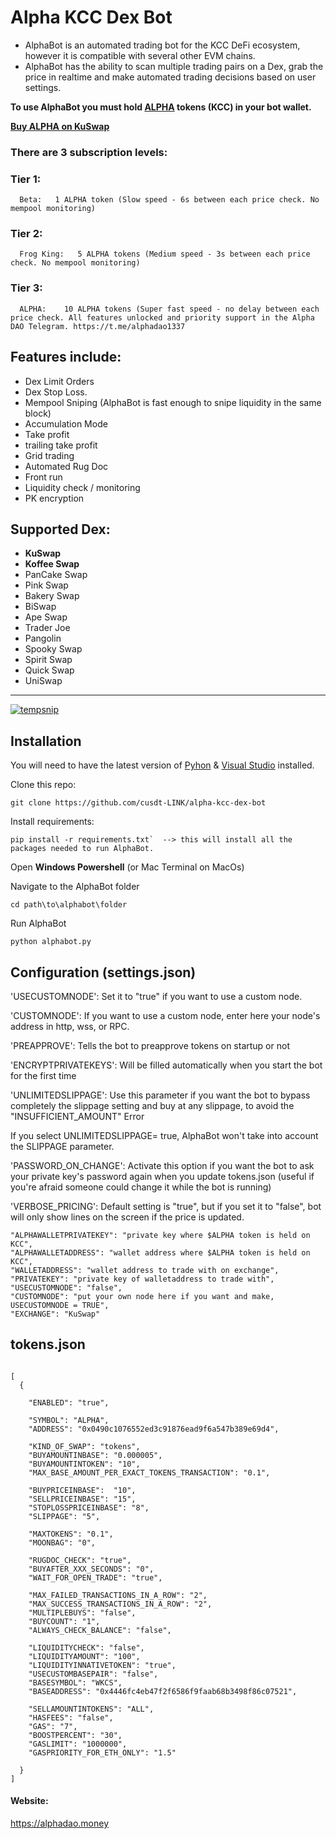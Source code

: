 # Alpha KCC Dex Bot

- AlphaBot is an automated trading bot for the KCC DeFi ecosystem, however it is compatible with several other EVM chains. 
- AlphaBot has the ability to scan multiple trading pairs on a Dex, grab the price in realtime and make automated trading decisions based on user settings.

**To use AlphaBot you must hold [ALPHA](https://alphadao.money) tokens (KCC) in your bot wallet.**

[**Buy ALPHA on KuSwap**](https://kuswap.finance/#/swap?outputCurrency=0x0490c1076552ed3c91876ead9f6a547b389e69d4)



### There are 3 subscription levels:

### **Tier 1:** 
     
      Beta:   1 ALPHA token (Slow speed - 6s between each price check. No mempool monitoring)

### **Tier 2:** 

      Frog King:   5 ALPHA tokens (Medium speed - 3s between each price check. No mempool monitoring)

### **Tier 3:** 

      ALPHA:    10 ALPHA tokens (Super fast speed - no delay between each price check. All features unlocked and priority support in the Alpha DAO Telegram. https://t.me/alphadao1337



## Features include:
- Dex Limit Orders
- Dex Stop Loss.
- Mempool Sniping (AlphaBot is fast enough to snipe liquidity in the same block)
- Accumulation Mode
- Take profit
- trailing take profit
- Grid trading
- Automated Rug Doc
- Front run
- Liquidity check / monitoring
- PK encryption

## Supported Dex:

- **KuSwap**
- **Koffee Swap**
- PanCake Swap
- Pink Swap
- Bakery Swap
- BiSwap
- Ape Swap
- Trader Joe
- Pangolin
- Spooky Swap
- Spirit Swap
- Quick Swap
- UniSwap

___

<a href="https://ibb.co/nzRWcYS"><img src="https://i.ibb.co/Rz750sW/tempsnip.png" alt="tempsnip" border="0"></a>


## Installation

You will need to have the latest version of [Pyhon](https://www.python.org/downloads/) & [Visual Studio](https://visualstudio.microsoft.com/fr/thank-you-downloading-visual-studio/?sku=Community&rel=17) installed.

Clone this repo:

```
git clone https://github.com/cusdt-LINK/alpha-kcc-dex-bot
```

Install requirements:

```
pip install -r requirements.txt`  --> this will install all the packages needed to run AlphaBot.
```

Open **Windows Powershell** (or Mac Terminal on MacOs)

Navigate to the AlphaBot folder

```
cd path\to\alphabot\folder 

```

Run AlphaBot

```
python alphabot.py 

```

## Configuration (settings.json)

'USECUSTOMNODE':
Set it to "true" if you want to use a custom node.

'CUSTOMNODE':
If you want to use a custom node, enter here your node's address in http, wss, or RPC.

'PREAPPROVE':
Tells the bot to preapprove tokens on startup or not

'ENCRYPTPRIVATEKEYS':
Will be filled automatically when you start the bot for the first time

'UNLIMITEDSLIPPAGE':
Use this parameter if you want the bot to bypass completely the slippage setting and buy at any slippage, to avoid the "INSUFFICIENT_AMOUNT" Error 

If you select UNLIMITEDSLIPPAGE= true, AlphaBot won't take into account the SLIPPAGE parameter. 

'PASSWORD_ON_CHANGE':
Activate this option if you want the bot to ask your private key's password again when you update tokens.json
(useful if you're afraid someone could change it while the bot is running)

'VERBOSE_PRICING':
Default setting is "true", but if you set it to "false", bot will only show lines on the screen if the price is updated. 

```
"ALPHAWALLETPRIVATEKEY": "private key where $ALPHA token is held on KCC",
"ALPHAWALLETADDRESS": "wallet address where $ALPHA token is held on KCC",
"WALLETADDRESS": "wallet address to trade with on exchange",
"PRIVATEKEY": "private key of walletaddress to trade with",
"USECUSTOMNODE": "false",
"CUSTOMNODE": "put your own node here if you want and make, USECUSTOMNODE = TRUE",
"EXCHANGE": "KuSwap"

```

## tokens.json

```

[
  {

    "ENABLED": "true",

    "SYMBOL": "ALPHA",
    "ADDRESS": "0x0490c1076552ed3c91876ead9f6a547b389e69d4",
    
    "KIND_OF_SWAP": "tokens",
    "BUYAMOUNTINBASE": "0.000005",
    "BUYAMOUNTINTOKEN": "10",
    "MAX_BASE_AMOUNT_PER_EXACT_TOKENS_TRANSACTION": "0.1",

    "BUYPRICEINBASE":  "10",
    "SELLPRICEINBASE": "15",
    "STOPLOSSPRICEINBASE": "8",
    "SLIPPAGE": "5",

    "MAXTOKENS": "0.1",
    "MOONBAG": "0",

    "RUGDOC_CHECK": "true",
    "BUYAFTER_XXX_SECONDS": "0",
    "WAIT_FOR_OPEN_TRADE": "true",

    "MAX_FAILED_TRANSACTIONS_IN_A_ROW": "2",    
    "MAX_SUCCESS_TRANSACTIONS_IN_A_ROW": "2",    
    "MULTIPLEBUYS": "false",
    "BUYCOUNT": "1",
    "ALWAYS_CHECK_BALANCE": "false",

    "LIQUIDITYCHECK": "false",
    "LIQUIDITYAMOUNT": "100",
    "LIQUIDITYINNATIVETOKEN": "true",
    "USECUSTOMBASEPAIR": "false",
    "BASESYMBOL": "WKCS",
    "BASEADDRESS": "0x4446fc4eb47f2f6586f9faab68b3498f86c07521",

    "SELLAMOUNTINTOKENS": "ALL",
    "HASFEES": "false",
    "GAS": "7",
    "BOOSTPERCENT": "30",
    "GASLIMIT": "1000000",
    "GASPRIORITY_FOR_ETH_ONLY": "1.5"
    
  }
]

```

#### Website:
https://alphadao.money
